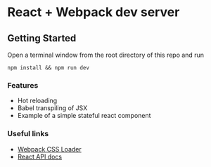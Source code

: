 # React + Webpack dev server

## Getting Started
Open a terminal window from the root directory of this repo and run
````
npm install && npm run dev
````

### Features
- Hot reloading
- Babel transpiling of JSX
- Example of a simple stateful react component

### Useful links
- [Webpack CSS Loader](https://webpack.js.org/loaders/style-loader/)
- [React API docs](https://reactjs.org/docs/react-api.html)